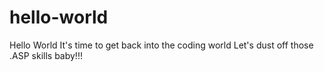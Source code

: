 # hello-world
Hello World
It's time to get back into the coding world
Let's dust off those .ASP skills baby!!!
